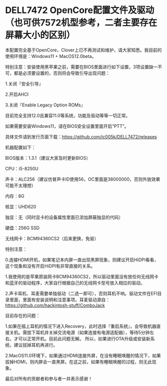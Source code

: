 # DELL7472 OpenCore配置文件及驱动（也可供7572机型参考，二者主要存在屏幕大小的区别）

本配置完全基于OpenCore，Clover上已不再测试和维护，请大家知悉。我目前的使用环境是：Windows11 + MacOS12.0beta。

特别注意：安装使用黑苹果之前，需要在BIOS里面进行如下设置，3项设置缺一不可，都是必须要设置的，否则将会导致引导出现问题：

1.关闭『安全引导』

2.开启AHCI

3.关闭『Enable Legacy Option ROMs』

目前完全支持12.0且兼容11.0等系统，功能及驱动等等一切正常。

如果需要安装Windows11，请在BIOS安全设置里面开启“PTT”。

具体文件请到发行页面下载：https://github.com/ic005k/DELL7472/releases



机器配置如下：

BIOS版本：1.3.1（建议大家及时更新BIOS）

CPU：i5-8250U

声卡：ALC256（建议仿冒声卡ID使用56，OC里面是38000000，否则外放效果可能不太理想）

内存：8G

核显：UHD620

独显：无（同时显卡的设备属性里面已添加屏蔽独显的代码）

硬盘：256G SSD

无线网卡：BCM94360CS2（后来更换，免驱）



特别注意：

0.连接HDMI开机，如果笔记本内屏一直出现黑屏现象，则建议开启HiDPI看看，这个现象和没有开启HiDPI有非常直接的关系。

1.我使用的是苹果原装网卡BCM94360CS2，所以驱动里面没有放任何无线网卡和蓝牙的驱动程序，大家自行根据自己的无线网卡型号放入相应的驱动。

2.声卡耳机、耳麦需要单独驱动（二选一即可），否则耳机不响。驱动文件在EFI目录里面，里面有安装说明和注意事项。耳麦驱动源自：https://github.com/hackintosh-stuff/ComboJack

目前存在的问题：

1.如果在插上耳机的情况下进入Recovery，此时选择『重启系统』，会导致机器直接关机。需拔下耳机并关掉交流电源（如果连接有电源适配器），等待5分钟左右，才可以正常开机。目前此问题无解。
所以，如果进行OTA升级或安装新系统，建议拔掉耳机再进行。

2.MacOS11.0环境下，如果通过HDMI连接外屏，在没有睡眠唤醒的情况下，如果拔掉HDMI，则内屏会一直黑屏。在这之前，如果有睡眠唤醒的过程，则无此现象。

最后对所有的贡献者和参与者一并表示感谢！

